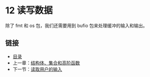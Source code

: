 # 12 读写数据

除了 fmt 和 os 包，我们还需要用到 bufio 包来处理缓冲的输入和输出。

## 链接

- [目录](../directory.md)
- 上一章：[结构体、集合和高阶函数](../11/11.14.md)
- 下一节：[读取用户的输入](12.1.md)
